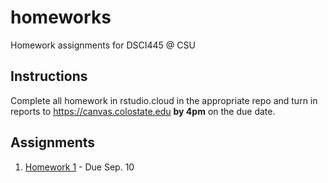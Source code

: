 # homeworks

Homework assignments for DSCI445 @ CSU

## Instructions

Complete all homework in rstudio.cloud in the appropriate repo and turn in reports to https://canvas.colostate.edu **by 4pm** on the due date.

## Assignments

1. [Homework 1](https://github.com/dsci445-csu/hw-1/) - Due Sep. 10
<!--
1. [Homework 2](https://github.com/dsci445-csu/hw-2/) - Due Sep. 24
1. [Homework 3](https://github.com/dsci445-csu/hw-3/) - Due Oct. 8
1. [Homework 4](https://github.com/dsci445-csu/hw-4/) - Due Oct. 22
1. [Homework 5](https://github.com/dsci445-csu/hw-5/) - Due Nov. 5
1. [Homework 6](https://github.com/dsci445-csu/hw-6/) - Due Nov. 19
1. [Homework 7](https://github.com/dsci445-csu/hw-7/) - Due Dec. 10
-->